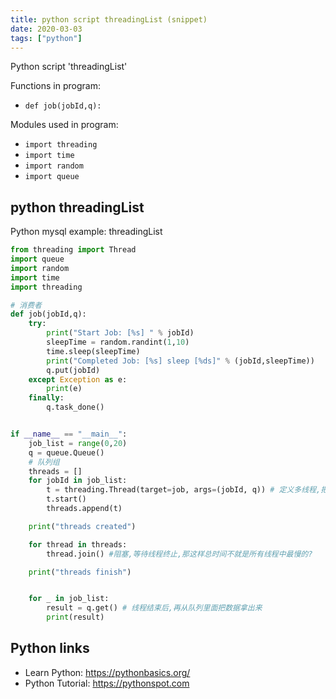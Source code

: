 ```yaml
---
title: python script threadingList (snippet)
date: 2020-03-03
tags: ["python"]
---
```

Python script 'threadingList'

Functions in program: 
* `def job(jobId,q):`

Modules used in program: 
* `import threading`
* `import time`
* `import random`
* `import queue`

## python threadingList

Python mysql example: threadingList

```python
from threading import Thread
import queue
import random
import time
import threading

# 消费者
def job(jobId,q):
    try:
        print("Start Job: [%s] " % jobId)
        sleepTime = random.randint(1,10)
        time.sleep(sleepTime)
        print("Completed Job: [%s] sleep [%ds]" % (jobId,sleepTime))
        q.put(jobId)
    except Exception as e:
        print(e)
    finally:
        q.task_done()


if __name__ == "__main__":
    job_list = range(0,20)
    q = queue.Queue()
    # 队列组
    threads = []
    for jobId in job_list:
        t = threading.Thread(target=job, args=(jobId, q)) # 定义多线程,把我们的url传给获取api数据的方法       
        t.start()
        threads.append(t)

    print("threads created")

    for thread in threads:
        thread.join() #阻塞,等待线程终止,那这样总时间不就是所有线程中最慢的?

    print("threads finish")


    for _ in job_list:
        result = q.get() # 线程结束后,再从队列里面把数据拿出来
        print(result)

```

## Python links

- Learn Python: https://pythonbasics.org/
- Python Tutorial: https://pythonspot.com
